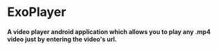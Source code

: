 # ExoPlayer
#### A video player android application which allows you to play any .mp4 video just by entering the video's url.
